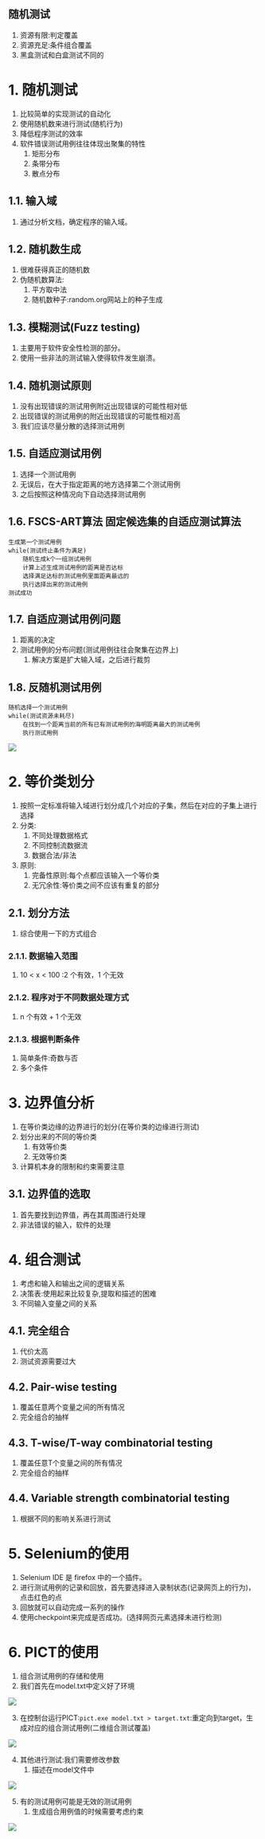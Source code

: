 随机测试
---
1. 资源有限:判定覆盖
2. 资源充足:条件组合覆盖
3. 黑盒测试和白盒测试不同的

# 1. 随机测试
1. 比较简单的实现测试的自动化
2. 使用随机数来进行测试(随机行为)
3. 降低程序测试的效率
4. 软件错误测试用例往往体现出聚集的特性
   1. 矩形分布
   2. 条带分布
   3. 散点分布

## 1.1. 输入域
1. 通过分析文档，确定程序的输入域。

## 1.2. 随机数生成
1. 很难获得真正的随机数
2. 伪随机数算法:
   1. 平方取中法
   2. 随机数种子:random.org网站上的种子生成

## 1.3. 模糊测试(Fuzz testing)
1. 主要用于软件安全性检测的部分。
2. 使用一些非法的测试输入使得软件发生崩溃。

## 1.4. 随机测试原则
1. 没有出现错误的测试用例附近出现错误的可能性相对低
2. 出现错误的测试用例的附近出现错误的可能性相对高
3. 我们应该尽量分散的选择测试用例

## 1.5. 自适应测试用例
1. 选择一个测试用例
2. 无误后，在大于指定距离的地方选择第二个测试用例
3. 之后按照这种情况向下自动选择测试用例

## 1.6. FSCS-ART算法 固定候选集的自适应测试算法
```
生成第一个测试用例
while(测试终止条件为满足)
    随机生成k个一组测试用例
    计算上述生成测试用例的距离是否达标
    选择满足达标的测试用例里面距离最远的
    执行选择出来的测试用例
测试成功
```

## 1.7. 自适应测试用例问题
1. 距离的决定
2. 测试用例的分布问题(测试用例往往会聚集在边界上)
   1. 解决方案是扩大输入域，之后进行裁剪

## 1.8. 反随机测试用例
```
随机选择一个测试用例
while(测试资源未耗尽)
    在找到一个距离当前的所有已有测试用例的海明距离最大的测试用例
    执行测试用例
```

![](https://spricoder.oss-cn-shanghai.aliyuncs.com/2020-Software-Test/img/antiRandom-1.png)

# 2. 等价类划分
1. 按照一定标准将输入域进行划分成几个对应的子集，然后在对应的子集上进行选择
2. 分类:
   1. 不同处理数据格式
   2. 不同控制流数据流
   3. 数据合法/非法
3. 原则:
   1. 完备性原则:每个点都应该输入一个等价类
   2. 无冗余性:等价类之间不应该有重复的部分

## 2.1. 划分方法
1. 综合使用一下的方式组合

### 2.1.1. 数据输入范围
1. 10 < x < 100 :2 个有效，1 个无效

### 2.1.2. 程序对于不同数据处理方式
1. n 个有效 + 1 个无效

### 2.1.3. 根据判断条件
1. 简单条件:奇数与否
2. 多个条件

# 3. 边界值分析
1. 在等价类边缘的边界进行的划分(在等价类的边缘进行测试)
2. 划分出来的不同的等价类
   1. 有效等价类
   2. 无效等价类
3. 计算机本身的限制和约束需要注意

## 3.1. 边界值的选取
1. 首先要找到边界值，再在其周围进行处理
2. 非法错误的输入，软件的处理

# 4. 组合测试
1. 考虑和输入和输出之间的逻辑关系
2. 决策表:使用起来比较复杂,提取和描述的困难
3. 不同输入变量之间的关系

## 4.1. 完全组合
1. 代价太高
2. 测试资源需要过大

## 4.2. Pair-wise testing
1. 覆盖任意两个变量之间的所有情况
2. 完全组合的抽样

## 4.3. T-wise/T-way combinatorial testing
1. 覆盖任意T个变量之间的所有情况
2. 完全组合的抽样

## 4.4. Variable strength combinatorial testing
1. 根据不同的影响关系进行测试

# 5. Selenium的使用
1. Selenium IDE 是 firefox 中的一个插件。
2. 进行测试用例的记录和回放，首先要选择进入录制状态(记录网页上的行为)，点击红色的点
3. 回放就可以自动完成一系列的操作
4. 使用checkpoint来完成是否成功。(选择网页元素选择未进行检测)

# 6. PICT的使用
1. 组合测试用例的存储和使用
2. 我们首先在model.txt中定义好了环境

![](https://spricoder.oss-cn-shanghai.aliyuncs.com/2020-Software-Test/img/PICT/1.png)

3. 在控制台运行PICT:`pict.exe model.txt > target.txt`:重定向到target，生成对应的组合测试用例(二维组合测试覆盖)

![](https://spricoder.oss-cn-shanghai.aliyuncs.com/2020-Software-Test/img/PICT/2.png)

4. 其他进行测试:我们需要修改参数
   1. 描述在model文件中

![](https://spricoder.oss-cn-shanghai.aliyuncs.com/2020-Software-Test/img/PICT/3.png)

5. 有的测试用例可能是无效的测试用例
   1. 生成组合用例值的时候需要考虑约束

![](https://spricoder.oss-cn-shanghai.aliyuncs.com/2020-Software-Test/img/PICT/4.png)
